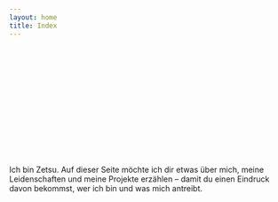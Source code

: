 ```yaml
---
layout: home
title: Index
---
```


<div style="text-align: center">
    <img src="{{ "/assets/buttons/ban2.gif" | relative_url }}" alt="">
</div>

<div class="sunken-panel" style="width: 200px; height: 200px; overflow: hidden">
    <img src="https://avatars.githubusercontent.com/u/65507051?v=4" alt=""
         style="max-width: 200px">
</div>

Ich bin Zetsu. Auf dieser Seite möchte ich dir etwas über mich, meine Leidenschaften und meine Projekte erzählen –
damit
du einen Eindruck davon bekommst, wer ich bin und was mich antreibt.